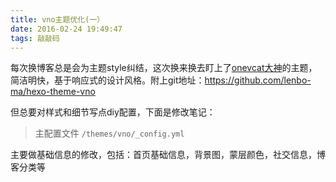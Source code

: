```yaml
---
title: vno主题优化(一）
date: 2016-02-24 19:49:47
tags: 敲敲码
---
```


每次换博客总是会为主题style纠结，这次换来换去盯上了[onevcat大神](http://onevcat.com/)的主题，简洁明快，基于响应式的设计风格。附上git地址：https://github.com/lenbo-ma/hexo-theme-vno

但总要对样式和细节写点diy配置，下面是修改笔记：

>主配置文件 <code>/themes/vno/_config.yml</code>

主要做基础信息的修改，包括：首页基础信息，背景图，蒙层颜色，社交信息，博客分类等
